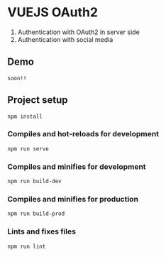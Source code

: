 # VUEJS OAuth2

1. Authentication with OAuth2 in server side
2. Authentication with social media

## Demo
```
soon!!
```
## Project setup
```
npm install
```

### Compiles and hot-reloads for development
```
npm run serve
```
### Compiles and minifies for development
```
npm run build-dev
```
### Compiles and minifies for production
```
npm run build-prod
```

### Lints and fixes files
```
npm run lint
```

